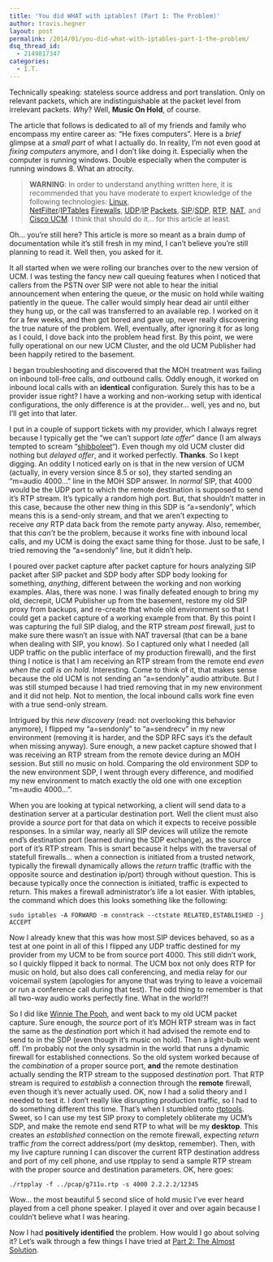```yaml
---
title: 'You did WHAT with iptables? (Part 1: The Problem)'
author: travis.hegner
layout: post
permalink: /2014/01/you-did-what-with-iptables-part-1-the-problem/
dsq_thread_id:
  - 2149817347
categories:
  - I.T.
---
```

Technically speaking: stateless source address and port translation. Only on relevant packets, which are indistinguishable at the packet level from irrelevant packets. *Why*? Well, **Music On Hold**, of course.

The article that follows is dedicated to all of my friends and family who encompass my entire career as: &#8220;He fixes computers&#8221;. Here is a *brief* glimpse at a *small part* of what I actually do. In reality, I&#8217;m not even good at *fixing computers* anymore, and I don&#8217;t like doing it. Especially when the computer is running windows. Double especially when the computer is running windows 8. What an atrocity.

> **WARNING**: In order to understand anything written here, it is recommended that you have moderate to expert knowledge of the following technologies: <a href="http://en.wikipedia.org/wiki/Linux" target="_blank">Linux</a>, <a href="http://en.wikipedia.org/wiki/Netfilter" target="_blank">NetFilter</a>/<a href="http://en.wikipedia.org/wiki/Iptables" target="_blank">IPTables</a> <a href="http://en.wikipedia.org/wiki/Firewall_(computing)" target="_blank">Firewalls</a>, <a href="http://en.wikipedia.org/wiki/User_Datagram_Protocol" target="_blank">UDP</a>/<a href="http://en.wikipedia.org/wiki/Internet_Protocol" target="_blank">IP</a> <a href="http://en.wikipedia.org/wiki/Network_packet" target="_blank">Packets</a>, <a href="http://en.wikipedia.org/wiki/Session_Initiation_Protocol" target="_blank">SIP</a>/<a href="http://en.wikipedia.org/wiki/Session_Description_Protocol" target="_blank">SDP</a>, <a href="http://en.wikipedia.org/wiki/Real-time_Transport_Protocol" target="_blank">RTP</a>, <a href="http://en.wikipedia.org/wiki/Network_address_translation" target="_blank">NAT</a>, and <a href="http://en.wikipedia.org/wiki/Cisco_Unified_Communications_Manager" target="_blank">Cisco UCM</a>. I think that should do it&#8230; for this article at least.

Oh&#8230; you&#8217;re still here? This article is more so meant as a brain dump of documentation while it&#8217;s still fresh in my mind, I can&#8217;t believe you&#8217;re still planning to read it. Well then, you asked for it.

It all started when we were rolling our branches over to the new version of UCM. I was testing the fancy new call queuing features when I noticed that callers from the PSTN over SIP were not able to hear the initial announcement when entering the queue, *or* the music on hold while waiting patiently in the queue. The caller would simply hear dead air until either they hung up, or the call was transferred to an available rep. I worked on it for a few weeks, and then got bored and gave up, never really discovering the true nature of the problem. Well, eventually, after ignoring it for as long as I could, I dove back into the problem head first. By this point, we were fully operational on our new UCM Cluster, and the old UCM Publisher had been happily retired to the basement.

I began troubleshooting and discovered that the MOH treatment was failing on inbound toll-free calls, *and* outbound calls. Oddly enough, it worked on inbound local calls with an **identical** configuration. Surely this has to be a provider issue right? I have a working and non-working setup with identical configurations, the only difference is at the provider&#8230; well, yes and no, but I&#8217;ll get into that later.

I put in a couple of support tickets with my provider, which I always regret because I typically get the &#8220;we can&#8217;t support *late offer*&#8221; dance (I am always tempted to scream &#8220;<a href="http://xkcd.com/806/" target="_blank">shibboleet</a>&#8220;). Even though my old UCM cluster did nothing but *delayed offer*, and it worked perfectly. **Thanks**. So I kept digging. An oddity I noticed early on is that in the new version of UCM (actually, in every version since 8.5 or so), they started sending an &#8220;m=audio 4000&#8230;&#8221; line in the MOH SDP answer. In *normal* SIP, that 4000 would be the UDP port to which the remote destination is supposed to send it&#8217;s RTP stream. It&#8217;s typically a random high port. But, that shouldn&#8217;t matter in this case, because the other new thing in this SDP is &#8220;a=sendonly&#8221;, which means this is a send-only stream, and that we aren&#8217;t expecting to receive *any* RTP data back from the remote party anyway. Also, remember, that this *can&#8217;t* be the problem, because it works fine with inbound local calls, and my UCM is doing the exact same thing for those. Just to be safe, I tried removing the &#8220;a=sendonly&#8221; line, but it didn&#8217;t help.<span style="text-decoration: underline;"><br /> </span>

I poured over packet capture after packet capture for hours analyzing SIP packet after SIP packet and SDP body after SDP body looking for something, *anything*, different between the working and non working examples. Alas, there was none. I was finally defeated enough to bring my old, decrepit, UCM Publisher up from the basement, restore my old SIP proxy from backups, and re-create that whole old environment so that I could get a packet capture of a working example from that. By this point I was capturing the full SIP dialog, and the RTP stream *post* firewall, just to make sure there wasn&#8217;t an issue with NAT traversal (that can be a bane when dealing with SIP, you know). So I captured only what I needed (all UDP traffic on the public interface of my production firewall), and the first thing I notice is that I am receiving an RTP stream from the remote end *even when the call is on hold*. Interesting. Come to think of it, that makes sense because the old UCM is not sending an &#8220;a=sendonly&#8221; audio attribute. But I was still stumped because I had tried removing that in my new environment and it did not help. Not to mention, the local inbound calls work fine even with a true send-only stream.

Intrigued by this *new discovery* (read: not overlooking this behavior anymore), I flipped my &#8220;a=sendonly&#8221; to &#8220;a=sendrecv&#8221; in my new environment (removing it is harder, and the SDP RFC says it&#8217;s the default when missing anyway). Sure enough, a new packet capture showed that I was receiving an RTP stream from the remote device during an MOH session. But still no music on hold. Comparing the old environment SDP to the new environment SDP, I went through every difference, and modified my new environment to match exactly the old one with one exception &#8220;m=audio 4000&#8230;&#8221;.

When you are looking at typical networking, a client will send data to a destination server at a particular destination port. Well the client must also provide a *source* port for that data on which it expects to receive possible responses. In a similar way, nearly all SIP devices will utilize the remote end&#8217;s destination port (learned during the SDP exchange), as the source port of it&#8217;s RTP stream. This is smart because it helps with the traversal of statefull firewalls&#8230; when a connection is initiated from a trusted network, typically the firewall dynamically allows the *return* traffic (traffic with the opposite source and destination ip/port) through without question. This is because typically once the connection is initiated, traffic is expected to return. This makes a firewall administrator&#8217;s life a lot easier. With iptables, the command which does this looks something like the following:

`sudo iptables -A FORWARD -m conntrack --ctstate RELATED,ESTABLISHED -j ACCEPT`

Now I already knew that this was how most SIP devices behaved, so as a test at one point in all of this I flipped any UDP traffic destined for my provider from my UCM to be from source port 4000. This still didn&#8217;t work, so I quickly flipped it back to normal. The UCM box not only does RTP for music on hold, but also does call conferencing, and media relay for our voicemail system (apologies for anyone that was trying to leave a voicemail or run a conference call during that test). The odd thing to remember is that all two-way audio works perfectly fine. What in the world!?!

So I did like [Winnie The Pooh][1], and went back to my old UCM packet capture. Sure enough, the *source* port of it&#8217;s MOH RTP stream was in fact the same as the *destination* port which it had advised the remote end to send to in the SDP (even though it&#8217;s music on hold). Then a light-bulb went off. I&#8217;m probably not the only sysadmin in the world that runs a dynamic firewall for established connections. So the old system worked because of the *combination* of a proper source port, **and** the remote destination actually sending the RTP stream to the supposed *destination* port. That RTP stream is required to *establish* a connection through the **remote** firewall, even though it&#8217;s never actually used. OK, now I had a solid theory and I needed to test it. I don&#8217;t really like disrupting production traffic, so I had to do something different this time. That&#8217;s when I stumbled onto <a href="http://www.cs.columbia.edu/irt/software/rtptools/" target="_blank">rtptools</a>. Sweet, so I can use my test SIP proxy to completely obliterate my UCM&#8217;s SDP, and make the remote end send RTP to what will be my **desktop**. This creates an *established* connection on the remote firewall, expecting *return* traffic *from* the correct address/port (my desktop, remember). Then, with my live capture running I can discover the current RTP destination address and port of my cell phone, and use rtpplay to send a sample RTP stream with the proper source and destination parameters. OK, here goes:

`./rtpplay -f ../pcap/g711u.rtp -s 4000 2.2.2.2/12345`

Wow&#8230; the most beautiful 5 second slice of hold music I&#8217;ve ever heard played from a cell phone speaker. I played it over and over again because I couldn&#8217;t believe what I was hearing.

Now I had **positively identified** the problem. How would I go about solving it? Let&#8217;s walk through a few things I have tried at [Part 2: The Almost Solution][2].

 [1]: http://www.youtube.com/watch?v=5R8XHrfJkeg
 [2]: http://travishegner.com/2014/01/you-did-what-with-iptables-part-2-the-almost-solution/